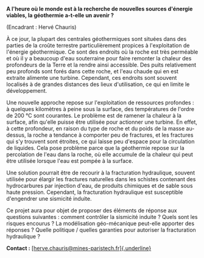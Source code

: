 **A l'heure où le monde est à la recherche de nouvelles sources
d'énergie viables, la géothermie a-t-elle un avenir ?**

(Encadrant : Hervé Chauris)

À ce jour, la plupart des centrales géothermiques sont situées dans des
parties de la croûte terrestre particulièrement propices à
l'exploitation de l'énergie géothermique. Ce sont des endroits où la
roche est très perméable et où il y a beaucoup d'eau souterraine pour
faire remonter la chaleur des profondeurs de la Terre et la rendre ainsi
accessible. Des puits relativement peu profonds sont forés dans cette
roche, et l'eau chaude qui en est extraite alimente une turbine.
Cependant, ces endroits sont souvent localisés à de grandes distances
des lieux d'utilisation, ce qui en limite le développement.

Une nouvelle approche repose sur l'exploitation de ressources
profondes : à quelques kilomètres à peine sous la surface, des
températures de l'ordre de 200 °C sont courantes. Le problème est de
ramener la chaleur à la surface, afin qu'elle puisse être utilisée pour
actionner une turbine. En effet, à cette profondeur, en raison du type
de roche et du poids de la masse au-dessus, la roche a tendance à
comporter peu de fractures, et les fractures qui s'y trouvent sont
étroites, ce qui laisse peu d'espace pour la circulation de liquides.
Cela pose problème parce que la géothermie repose sur la percolation de
l'eau dans la roche, où elle accumule de la chaleur qui peut être
utilisée lorsque l'eau est pompée à la surface.

Une solution pourrait être de recourir à la fracturation hydraulique,
souvent utilisée pour élargir les fractures naturelles dans les schistes
contenant des hydrocarbures par injection d'eau, de produits chimiques
et de sable sous haute pression. Cependant, la fracturation hydraulique
est susceptible d'engendrer une sismicité induite.

Ce projet aura pour objet de proposer des éléments de réponse aux
questions suivantes : comment contrôler la sismicité induite ? Quels
sont les risques encourus ? La modélisation géo-mécanique peut-elle
apporter des réponses ? Quelle politique / quelles garanties pour
autoriser la fracturation hydraulique ?

**Contact :**
[[herve.chauris\@mines-paristech.fr]{.underline}](mailto:herve.chauris@mines-paristech.fr)
